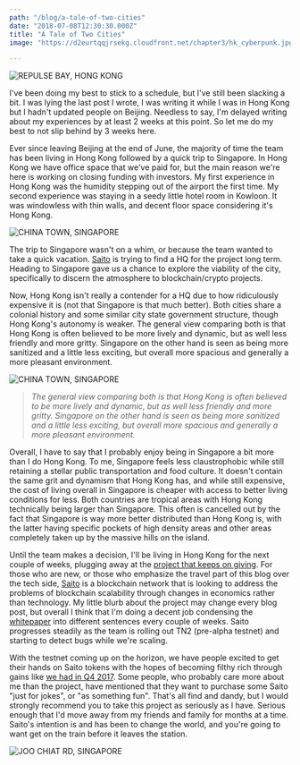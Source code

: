 ```yaml
---
path: "/blog/a-tale-of-two-cities"
date: "2018-07-08T12:30:30.000Z"
title: "A Tale of Two Cities"
image: "https://d2eurtqqjrsekg.cloudfront.net/chapter3/hk_cyberpunk.jpg"

---
```


![REPULSE BAY, HONG KONG](https://d2eurtqqjrsekg.cloudfront.net/chapter3/repulse_bay.jpg)


I've been doing my best to stick to a schedule, but I've still been slacking a bit. I was lying the last post I wrote, I was writing it while I was in Hong Kong but I hadn't updated people on Beijing. Needless to say, I'm delayed writing about my experiences by at least 2 weeks at this point. So let me do my best to not slip behind by 3 weeks here.

Ever since leaving Beijing at the end of June, the majority of time the team has been living in Hong Kong followed by a quick trip to Singapore. In Hong Kong we have office space that we've paid for, but the main reason we're here is working on closing funding with investors. My first experience in Hong Kong was the humidity stepping out of the airport the first time. My second experience was staying in a seedy little hotel room in Kowloon. It was windowless with thin walls, and decent floor space considering it's Hong Kong.

![CHINA TOWN, SINGAPORE](https://d2eurtqqjrsekg.cloudfront.net/chapter3/sg_china_town.jpg)

The trip to Singapore wasn't on a whim, or because the team wanted to take a quick vacation. [Saito](http://saito.tech) is trying to find a HQ for the project long term. Heading to Singapore gave us a chance to explore the viability of the city, specifically to discern the atmosphere to blockchain/crypto projects.

Now, Hong Kong isn't really a contender for a HQ due to how ridiculously expensive it is (not that Singapore is that much better). Both cities share a colonial history and some similar city state government structure, though Hong Kong's autonomy is weaker. The general view comparing both is that Hong Kong is often believed to be more lively and dynamic, but as well less friendly and more gritty. Singapore on the other hand is seen as being more sanitized and a little less exciting, but overall more spacious and generally a more pleasant environment.

![CHINA TOWN, SINGAPORE](https://d2eurtqqjrsekg.cloudfront.net/chapter3/sg_skyline.jpg)

> _The general view comparing both is that Hong Kong is often believed to be more lively and dynamic, but as well less friendly and more gritty. Singapore on the other hand is seen as being more sanitized and a little less exciting, but overall more spacious and generally a more pleasant environment._


Overall, I have to say that I probably enjoy being in Singapore a bit more than I do Hong Kong. To me, Singapore feels less claustrophobic while still retaining a stellar public transportation and food culture. It doesn't contain the same grit and dynamism that Hong Kong has, and while still expensive, the cost of living overall in Singapore is cheaper with access to better living conditions for less. Both countries are tropical areas with Hong Kong technically being larger than Singapore. This often is cancelled out by the fact that Singapore is way more better distributed than Hong Kong is, with the latter having specific pockets of high density areas and other areas completely taken up by the massive hills on the island.

Until the team makes a decision, I'll be living in Hong Kong for the next couple of weeks, plugging away at the [project that keeps on giving](http://saito.tech). For those who are new, or those who emphasize the travel part of this blog over the tech side, [Saito](http://saito.tech) is a blockchain network that is looking to address the problems of blockchain scalability through changes in economics rather than technology. My little blurb about the project may change every blog post, but overall I think that I'm doing a decent job condensing the [whitepaper](http://saito.tech/saito-whitepaper.pdf) into different sentences every couple of weeks. Saito progresses steadily as the team is rolling out TN2 (pre-alpha testnet) and starting to detect bugs while we're scaling.

With the testnet coming up on the horizon, we have people excited to get their hands on Saito tokens with the hopes of becoming filthy rich through gains like [we had in Q4 2017](https://www.express.co.uk/finance/city/893471/Bitcoin-20000-bubble-crash-value-price-latest-cryptocurrency-finance). Some people, who probably care more about me than the project, have mentioned that they want to purchase some Saito "just for jokes", or "as something fun". That's all find and dandy, but I would strongly recommend you to take this project as seriously as I have. Serious enough that I'd move away from my friends and family for months at a time. Saito's intention is and has been to change the world, and you're going to want get on the train before it leaves the station.

![JOO CHIAT RD, SINGAPORE](https://d2eurtqqjrsekg.cloudfront.net/chapter3/joo_chiat_rd.jpg)
